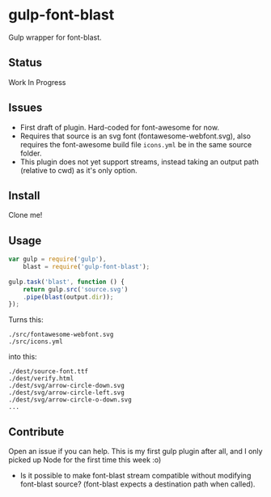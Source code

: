 # gulp-font-blast
Gulp wrapper for font-blast.


## Status

Work In Progress

## Issues

- First draft of plugin. Hard-coded for font-awesome for now.
- Requires that source is an svg font (fontawesome-webfont.svg), also requires the font-awesome build file ```icons.yml``` be in the same source folder.
- This plugin does not yet support streams, instead taking an output path (relative to cwd) as it's only option.



## Install

Clone me!

## Usage

```js
var gulp = require('gulp'),
	blast = require('gulp-font-blast');
	
gulp.task('blast', function () {
	return gulp.src('source.svg')
	.pipe(blast(output.dir));
});
```

Turns this:

```
./src/fontawesome-webfont.svg
./src/icons.yml

```

into this:

```
./dest/source-font.ttf
./dest/verify.html
./dest/svg/arrow-circle-down.svg
./dest/svg/arrow-circle-left.svg
./dest/svg/arrow-circle-o-down.svg
...

```


## Contribute

Open an issue if you can help. This is my first gulp plugin after all, and I only picked up Node for the first time this week :o)

- Is it possible to make font-blast stream compatible without modifying font-blast source? (font-blast expects a destination path when called).

